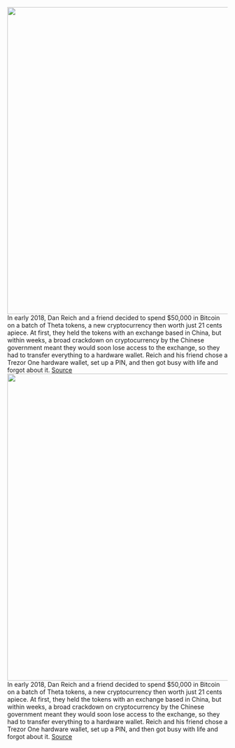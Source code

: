 <img src='https://cdn.vox-cdn.com/thumbor/qjbM7UcC5Ihi5lob78A5OuQseB4=/0x0:2048x1365/1200x675/filters:focal(861x520:1187x846)/cdn.vox-cdn.com/uploads/chorus_image/image/70427038/VRG_ILLO_4975_K_Radtke_Crypto_Wallet_Crack.0.jpg' width='700px' /><br/>
In early 2018, Dan Reich and a friend decided to spend $50,000 in Bitcoin on a batch of Theta tokens, a new cryptocurrency then worth just 21 cents apiece. At first, they held the tokens with an exchange based in China, but within weeks, a broad crackdown on cryptocurrency by the Chinese government meant they would soon lose access to the exchange, so they had to transfer everything to a hardware wallet. Reich and his friend chose a Trezor One hardware wallet, set up a PIN, and then got busy with life and forgot about it.
<a href='https://www.theverge.com/2022/1/24/22898712/crypto-hardware-wallet-hacking-lost-bitcoin-ethereum-nft'> Source <a/><img src='https://cdn.vox-cdn.com/thumbor/qjbM7UcC5Ihi5lob78A5OuQseB4=/0x0:2048x1365/1200x675/filters:focal(861x520:1187x846)/cdn.vox-cdn.com/uploads/chorus_image/image/70427038/VRG_ILLO_4975_K_Radtke_Crypto_Wallet_Crack.0.jpg' width='700px' /><br/>
In early 2018, Dan Reich and a friend decided to spend $50,000 in Bitcoin on a batch of Theta tokens, a new cryptocurrency then worth just 21 cents apiece. At first, they held the tokens with an exchange based in China, but within weeks, a broad crackdown on cryptocurrency by the Chinese government meant they would soon lose access to the exchange, so they had to transfer everything to a hardware wallet. Reich and his friend chose a Trezor One hardware wallet, set up a PIN, and then got busy with life and forgot about it.
<a href='https://www.theverge.com/2022/1/24/22898712/crypto-hardware-wallet-hacking-lost-bitcoin-ethereum-nft'> Source <a/>